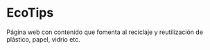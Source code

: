 # EcoTips
Página web con contenido que fomenta al reciclaje y reutilización de plástico, papel, vidrio etc.
